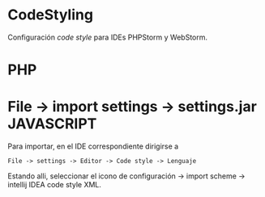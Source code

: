 # CodeStyling

Configuración _code style_ para IDEs PHPStorm y WebStorm. 

PHP 
=====
File -> import settings -> settings.jar
JAVASCRIPT
======
Para importar, en el IDE correspondiente dirigirse a 
    
    File -> settings -> Editor -> Code style -> Lenguaje

Estando alli, seleccionar el icono de configuración -> import scheme -> intellij IDEA code style XML.
